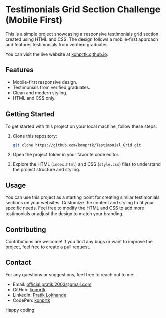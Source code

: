 
# Testimonials Grid Section Challenge (Mobile First)


This is a simple project showcasing a responsive testimonials grid section created using HTML and CSS. 
The design follows a mobile-first approach and features testimonials from verified graduates.


You can visit the live website at [konprtk.github.io](https://konprtk.github.io/Testimonial_Grid/).
## Features

- Mobile-first responsive design.
- Testimonials from verified graduates.
- Clean and modern styling.
- HTML and CSS only.

## Getting Started

To get started with this project on your local machine, follow these steps:

1. Clone this repository:

   ```bash
   git clone https://github.com/konprtk/Testimonial_Grid.git
   ```

2. Open the project folder in your favorite code editor.

3. Explore the HTML (`index.html`) and CSS (`style.css`) files to understand the project structure and styling.

## Usage

You can use this project as a starting point for creating similar testimonials sections on your websites.
Customize the content and styling to fit your specific needs.
Feel free to modify the HTML and CSS to add more testimonials or adjust the design to match your branding.


## Contributing
Contributions are welcome! If you find any bugs or want to improve the project, feel free to create a pull request.
 
## Contact

For any questions or suggestions, feel free to reach out to me:
- Email: official.pratik.2003@gmail.com
- GitHub: [konprtk](https://github.com/konprtk)
- LinkedIn: [Pratik Lokhande](https://linkedin.com/in/pratiklokhande14)
- CodePen: [konprtk](https://codepen.io/konprtk)


Happy coding!
